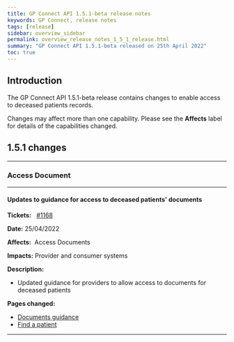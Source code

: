 ```yaml
---
title: GP Connect API 1.5.1-beta release notes
keywords: GP Connect, release notes
tags: [release]
sidebar: overview_sidebar
permalink: overview_release_notes_1_5_1_release.html
summary: "GP Connect API 1.5.1-beta released on 25th April 2022"
toc: true
---
```


## Introduction ##

The GP Connect API 1.5.1-beta release contains changes to enable access to deceased patients records.

Changes may affect more than one capability.  Please see the **Affects** label for details of the capabilities changed.

## 1.5.1 changes ##

---

### Access Document

---

#### Updates to guidance for access to deceased patients' documents

**Tickets:** &nbsp; [#1168](https://github.com/nhsconnect/gpconnect/issues/1168)

**Date:** 25/04/2022

**Affects:**&nbsp; Access Documents

**Impacts:** Provider and consumer systems

**Description:**
- Updated guidance for providers to allow access to documents for deceased patients

**Pages changed:**
- [Documents guidance](access_documents_development_documents_guidance.html#documents-for-deceased-patients)
- [Find a patient](access_documents_use_case_find_a_patient.html)

---
